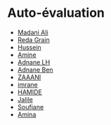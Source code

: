 # Auto-évaluation

- [Madani Ali](madani-ali/auto-évaluation-janvier.md)
- [Reda Grain](grain-reda/auto-évaluation-janvier.md)
- [Hussein]()
- [Amine]()
- [Adnane LH]()
- [Adnane Ben]()
- [ZAAANI]()
- [imrane]()
- [HAMIDE]()
- [Jalile]()
- [Soufiane]()
- [Amina]()
